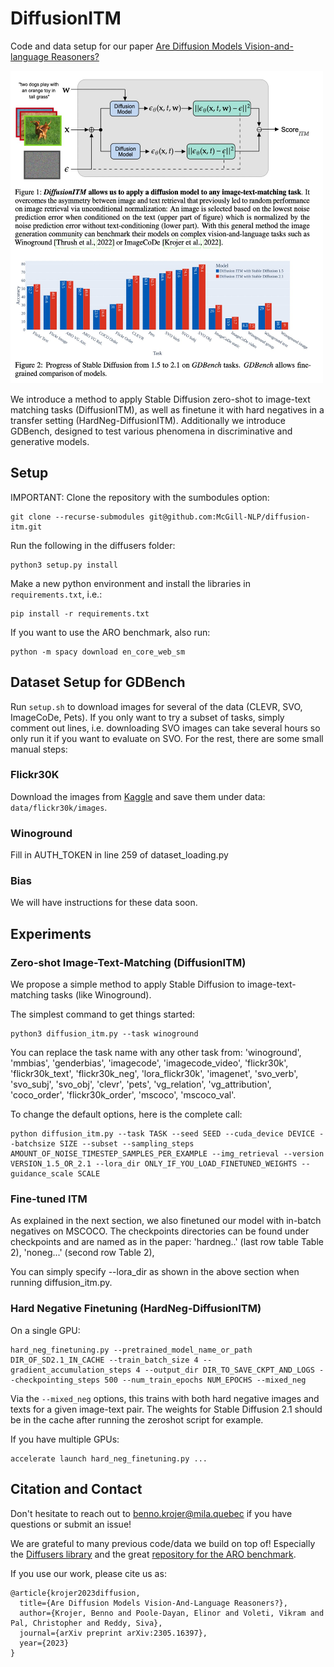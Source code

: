 # DiffusionITM
Code and data setup for our paper [Are Diffusion Models Vision-and-language Reasoners?](https://arxiv.org/abs/2305.16397)

<img src="mainfig.jpeg" width="500" height="500">

We introduce a method to apply Stable Diffusion zero-shot to image-text matching tasks (DiffusionITM), as well as finetune it with hard negatives in a transfer setting (HardNeg-DiffusionITM).
Additionally we introduce GDBench, designed to test various phenomena in discriminative and generative models.

## Setup
IMPORTANT: Clone the repository with the sumbodules option:
```
git clone --recurse-submodules git@github.com:McGill-NLP/diffusion-itm.git
```

Run the following in the diffusers folder:
```
python3 setup.py install
```

Make a new python environment and install the libraries in `requirements.txt`, i.e.:

```
pip install -r requirements.txt
```

 <!-- torch (1.13.0), torchvision (0.14.0), transformers (4.26.1), accelerate (0.16.0), data (2.10.1), spacy (3.5.2), nltk, easydict, tqdm and pandas. -->

If you want to use the ARO benchmark, also run:
```
python -m spacy download en_core_web_sm
```

## Dataset Setup for GDBench

Run `setup.sh` to download images for several of the data (CLEVR, SVO, ImageCoDe, Pets).
If you only want to try a subset of tasks, simply comment out lines, i.e. downloading SVO images can take several hours so only run it if you want to evaluate on SVO.
For the rest, there are some small manual steps:

### Flickr30K

Download the images from [Kaggle](https://www.kaggle.com/datasets/hsankesara/flickr-image-dataset) and save them under data: `data/flickr30k/images`.

<!-- ### ARO

Nothing to do since the ARO repository will download VG and COCO by itself. -->

<!-- ### Pets
Images: https://thor.robots.ox.ac.uk/~vgg/data/pets/images.tar.gz

### CLEVR

```
wget https://zenodo.org/record/8096756/files/images.zip
```

### SVO

<<<<<<< HEAD
Run data/svo/download.py

### ImageCoDe

wget https://zenodo.org/record/6518944/files/image-sets.zip -->

### Winoground

Fill in AUTH_TOKEN in line 259 of dataset_loading.py

### Bias

We will have instructions for these data soon.

## Experiments

### Zero-shot Image-Text-Matching (DiffusionITM)

We propose a simple method to apply Stable Diffusion to image-text-matching tasks (like Winoground).

The simplest command to get things started:

```
python3 diffusion_itm.py --task winoground
```

You can replace the task name with any other task from: 'winoground', 'mmbias', 'genderbias', 'imagecode', 'imagecode_video', 'flickr30k', 'flickr30k_text', 'flickr30k_neg', 'lora_flickr30k', 'imagenet', 'svo_verb', 'svo_subj', 'svo_obj', 'clevr', 'pets', 'vg_relation', 'vg_attribution', 'coco_order', 'flickr30k_order', 'mscoco', 'mscoco_val'.

To change the default options, here is the complete call:
```
python diffusion_itm.py --task TASK --seed SEED --cuda_device DEVICE --batchsize SIZE --subset --sampling_steps AMOUNT_OF_NOISE_TIMESTEP_SAMPLES_PER_EXAMPLE --img_retrieval --version VERSION_1.5_OR_2.1 --lora_dir ONLY_IF_YOU_LOAD_FINETUNED_WEIGHTS --guidance_scale SCALE
```

### Fine-tuned ITM

As explained in the next section, we also finetuned our model with in-batch negatives on MSCOCO.
The checkpoints directories can be found under checkpoints and are named as in the paper: 'hardneg..' (last row table Table 2), 'noneg...' (second row Table 2), 

You can simply specify --lora_dir as shown in the above section when running diffusion_itm.py.

### Hard Negative Finetuning (HardNeg-DiffusionITM)

<!-- hard_neg_finetuning.py --pretrained_model_name_or_path /home/nlp/users/bkroje/.cache/huggingface/hub/models--stabilityai--stable-diffusion-2-1-base/snapshots/88bb1a46821197d1ac0cb54d1d09fb6e70b171bc --train_batch_size 4 --gradient_accumulation_steps 4 --neg_prob 1.0 --output_dir mixed_neg1.0_coco_finetuning_lora_savingmodel_lr1e-4 --checkpointing_steps 500 --learning_rate 1e-4 --num_train_epochs 8 --neg_loss_factor 1.0 --mixed_neg -->

On a single GPU:
```
hard_neg_finetuning.py --pretrained_model_name_or_path DIR_OF_SD2.1_IN_CACHE --train_batch_size 4 --gradient_accumulation_steps 4 --output_dir DIR_TO_SAVE_CKPT_AND_LOGS --checkpointing_steps 500 --num_train_epochs NUM_EPOCHS --mixed_neg
```

Via the `--mixed_neg` options, this trains with both hard negative images and texts for a given image-text pair.
The weights for Stable Diffusion 2.1 should be in the cache after running the zeroshot script for example.

If you have multiple GPUs:

```
accelerate launch hard_neg_finetuning.py ...
```

## Citation and Contact
Don't hesitate to reach out to benno.krojer@mila.quebec if you have questions or submit an issue!

We are grateful to many previous code/data we build on top of!
Especially the [Diffusers library](https://github.com/huggingface/diffusers) and the great [repository for the ARO benchmark](https://github.com/mertyg/vision-language-models-are-bows).

If you use our work, please cite us as:

```
@article{krojer2023diffusion,
  title={Are Diffusion Models Vision-And-Language Reasoners?},
  author={Krojer, Benno and Poole-Dayan, Elinor and Voleti, Vikram and Pal, Christopher and Reddy, Siva},
  journal={arXiv preprint arXiv:2305.16397},
  year={2023}
}
```
